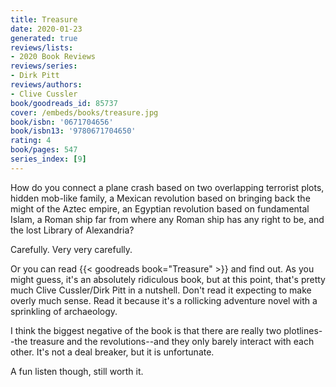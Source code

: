 ```yaml
---
title: Treasure
date: 2020-01-23
generated: true
reviews/lists:
- 2020 Book Reviews
reviews/series:
- Dirk Pitt
reviews/authors:
- Clive Cussler
book/goodreads_id: 85737
cover: /embeds/books/treasure.jpg
book/isbn: '0671704656'
book/isbn13: '9780671704650'
rating: 4
book/pages: 547
series_index: [9]
---
```

How do you connect a plane crash based on two overlapping terrorist plots, hidden mob-like family, a Mexican revolution based on bringing back the might of the Aztec empire, an Egyptian revolution based on fundamental Islam, a Roman ship far from where any Roman ship has any right to be, and the lost Library of Alexandria?  

Carefully. Very very carefully.  

<!--more-->

Or you can read {{< goodreads book="Treasure" >}} and find out. As you might guess, it's an absolutely ridiculous book, but at this point, that's pretty much Clive Cussler/Dirk Pitt in a nutshell. Don't read it expecting to make overly much sense. Read it because it's a rollicking adventure novel with a sprinkling of archaeology.  

I think the biggest negative of the book is that there are really two plotlines--the treasure and the revolutions--and they only barely interact with each other. It's not a deal breaker, but it is unfortunate.  

A fun listen though, still worth it.